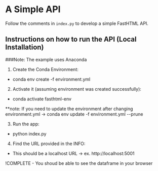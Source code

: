 # A Simple API

Follow the comments in `index.py` to develop a simple FastHTML API.

## Instructions on how to run the API (Local Installation)
###Note: The example uses Anaconda

1. Create the Conda Environment:
* conda env create -f environment.yml


2. Activate it (assuming environment was created successfully):
* conda activate fasthtml-env

**note: If you need to update the environment after changing environment.yml -> conda env update -f environment.yml --prune


3. Run the app:
* python index.py


4. Find the URL provided in the INFO:
* This should be a localhost URL -> ex. http://localhost:5001


!COMPLETE - You shoud be able to see the dataframe in your browser
